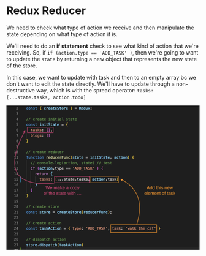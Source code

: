 # Redux Reducer

We need to check what type of action we receive and then manipulate the state depending on what type of action it is.

We'll need to do an **if statement** check to see what kind of action that we're receiving. So, if ```if (action.type == 'ADD_TASK' )```, then we're going to want to update the ```state``` by returning a new object that represents the new state of the store. 

In this case, we want to update with task and then to an empty array bc we don't want to edit the state directly. We'll have to update through a non-destructive way, which is with the spread operator: ```tasks: [...state.tasks, action.todo]```

<kbd>![alt text](img/addtask.png "screenshot")</kbd>